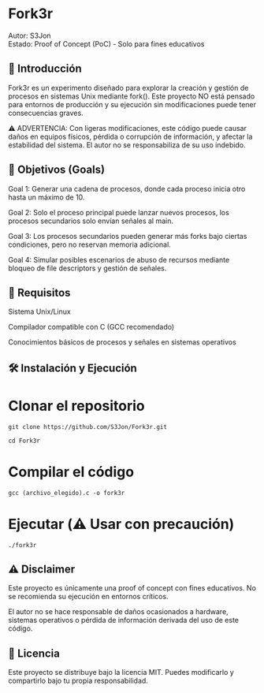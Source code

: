 Fork3r
======

Autor: S3Jon\
Estado: Proof of Concept (PoC) - Solo para fines educativos

🚀 Introducción
------

Fork3r es un experimento diseñado para explorar la creación y gestión de procesos en sistemas Unix mediante fork(). Este proyecto NO está pensado para entornos de producción y su ejecución sin modificaciones puede tener consecuencias graves.

⚠️ ADVERTENCIA: Con ligeras modificaciones, este código puede causar daños en equipos físicos, pérdida o corrupción de información, y afectar la estabilidad del sistema. El autor no se responsabiliza de su uso indebido.

🎯 Objetivos (Goals)
------

Goal 1: Generar una cadena de procesos, donde cada proceso inicia otro hasta un máximo de 10.

Goal 2: Solo el proceso principal puede lanzar nuevos procesos, los procesos secundarios solo envían señales al main.

Goal 3: Los procesos secundarios pueden generar más forks bajo ciertas condiciones, pero no reservan memoria adicional.

Goal 4: Simular posibles escenarios de abuso de recursos mediante bloqueo de file descriptors y gestión de señales.

🔧 Requisitos
------

Sistema Unix/Linux

Compilador compatible con C (GCC recomendado)

Conocimientos básicos de procesos y señales en sistemas operativos

🛠️ Instalación y Ejecución
------

# Clonar el repositorio
```
git clone https://github.com/S3Jon/Fork3r.git
```
```
cd Fork3r
```

# Compilar el código
```
gcc (archivo_elegido).c -o fork3r
```

# Ejecutar (⚠️ Usar con precaución)
```
./fork3r
```

⚠️ Disclaimer
------

Este proyecto es únicamente una proof of concept con fines educativos. No se recomienda su ejecución en entornos críticos.

El autor no se hace responsable de daños ocasionados a hardware, sistemas operativos o pérdida de información derivada del uso de este código.

📜 Licencia
------

Este proyecto se distribuye bajo la licencia MIT. Puedes modificarlo y compartirlo bajo tu propia responsabilidad.

